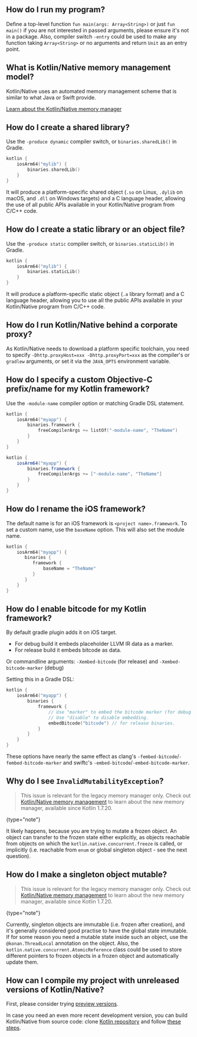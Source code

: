 [//]: # (title: Kotlin/Native FAQ)

## How do I run my program?

Define a top-level function `fun main(args: Array<String>)` or just  `fun main()` if you are not interested
in passed arguments, please ensure it's not in a package.
Also, compiler switch `-entry` could be used to make any function taking `Array<String>` or no arguments
and return `Unit` as an entry point.

## What is Kotlin/Native memory management model?

Kotlin/Native uses an automated memory management scheme that is similar to what Java or Swift provide.

[Learn about the Kotlin/Native memory manager](native-memory-manager.md)

## How do I create a shared library?

Use the `-produce dynamic` compiler switch, or `binaries.sharedLib()` in Gradle.

```kotlin
kotlin {
    iosArm64("mylib") {
        binaries.sharedLib()
    }
}
```

It will produce a platform-specific shared object (`.so` on Linux, `.dylib` on macOS, and `.dll` on Windows targets) and a
C language header, allowing the use of all public APIs available in your Kotlin/Native program from C/C++ code.

## How do I create a static library or an object file?

Use the `-produce static` compiler switch, or `binaries.staticLib()` in Gradle.

```kotlin
kotlin {
    iosArm64("mylib") {
        binaries.staticLib()
    }
}
```

It will produce a platform-specific static object (`.a` library format) and a C language header, allowing you to
use all the public APIs available in your Kotlin/Native program from C/C++ code.

## How do I run Kotlin/Native behind a corporate proxy?

As Kotlin/Native needs to download a platform specific toolchain, you need to specify
`-Dhttp.proxyHost=xxx -Dhttp.proxyPort=xxx` as the compiler's or `gradlew` arguments,
or set it via the `JAVA_OPTS` environment variable.

## How do I specify a custom Objective-C prefix/name for my Kotlin framework?

Use the `-module-name` compiler option or matching Gradle DSL statement.

<tabs group="build-script">
<tab title="Kotlin" group-key="kotlin">

```kotlin
kotlin {
    iosArm64("myapp") {
        binaries.framework {
            freeCompilerArgs += listOf("-module-name", "TheName")
        }
    }
}
```

</tab>
<tab title="Groovy" group-key="groovy">

```groovy
kotlin {
    iosArm64("myapp") {
        binaries.framework {
            freeCompilerArgs += ["-module-name", "TheName"]
        }
    }
}
```

</tab>
</tabs>

## How do I rename the iOS framework?

The default name is for an iOS framework  is `<project name>.framework`.
To set a custom name, use the `baseName` option. This will also set the module name.

```kotlin
kotlin {
    iosArm64("myapp") {
       binaries {
          framework {
              baseName = "TheName"
          }
       }
    }
}
```

## How do I enable bitcode for my Kotlin framework?

By default gradle plugin adds it on iOS target.
 * For debug build it embeds placeholder LLVM IR data as a marker.
 * For release build it embeds bitcode as data.

Or commandline arguments: `-Xembed-bitcode` (for release) and `-Xembed-bitcode-marker` (debug)

Setting this in a Gradle DSL: 

```kotlin
kotlin {
    iosArm64("myapp") {
        binaries {
            framework {
                // Use "marker" to embed the bitcode marker (for debug builds).
                // Use "disable" to disable embedding.
                embedBitcode("bitcode") // for release binaries.
            }
        }
    }
}
```

These options have nearly the same effect as clang's `-fembed-bitcode`/`-fembed-bitcode-marker`
and swiftc's `-embed-bitcode`/`-embed-bitcode-marker`.

## Why do I see `InvalidMutabilityException`?

> This issue is relevant for the legacy memory manager only. Check out [Kotlin/Native memory management](native-memory-manager.md)
> to learn about the new memory manager, available since Kotlin 1.7.20.
>
{type="note"}

It likely happens, because you are trying to mutate a frozen object. An object can transfer to the
frozen state either explicitly, as objects reachable from objects on which the `kotlin.native.concurrent.freeze` is called,
or implicitly (i.e. reachable from `enum` or global singleton object - see the next question).

## How do I make a singleton object mutable?

> This issue is relevant for the legacy memory manager only. Check out [Kotlin/Native memory management](native-memory-manager.md)
> to learn about the new memory manager, available since Kotlin 1.7.20.
>
{type="note"}

Currently, singleton objects are immutable (i.e. frozen after creation), and it's generally considered
good practise to have the global state immutable. If for some reason you need a mutable state inside such an
object, use the `@konan.ThreadLocal` annotation on the object. Also, the `kotlin.native.concurrent.AtomicReference` class could be
used to store different pointers to frozen objects in a frozen object and automatically update them.

## How can I compile my project with unreleased versions of Kotlin/Native?

First, please consider trying [preview versions](eap.md).

In case you need an even more recent development version, you can build Kotlin/Native from source code:
clone [Kotlin repository](https://github.com/JetBrains/kotlin) and follow [these steps](https://github.com/JetBrains/kotlin/blob/master/kotlin-native/README.md#building-from-source).
